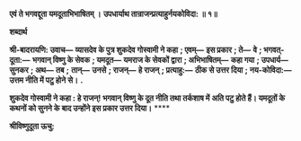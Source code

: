 **एवं ते भगवद्दूता यमदूताभिभाषितम् ।** **उपधार्याथ तान्राजन्प्रत्याहुर्नयकोविदा: ॥ १॥** 

**शब्दार्थ** 

**श्री-बादरायणि: उवाच—** **व्यासदेव के पुत्र शुकदेव गोस्वामी ने कहा** **; एवम्—** **इस प्रकार** **; ते—** **वे** **; भगवत्-दूता:—** **भगवान् विष्णु के सेवक** **; यमदूत—** **यमराज के सेवकों द्वारा** **; अभिभाषितम्—** **कहा गया** **; उपधार्य—** **सुनकर** **; अथ—** **तब** **;** **तान्—** **उनसे** **; राजन्—** **हे राजन्** **; प्रत्याहु:—** **ठीक से उत्तर दिया** **; नय-कोविदा:—** **उत्तम नीति में पटु होने से।** **.** 

**शुकदेव गोस्वामी ने कहा : हे राजन्! भगवान् विष्णु के दूत नीति तथा तर्कशाष में** **अति पटु होते हैं। यमदूतों के कथनों को सुनने के बाद उन्होंने इस प्रकार उत्तर दिया।** **** 

**श्रीविष्णुदूता ऊचु:** 